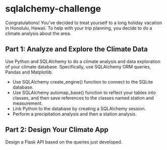 # sqlalchemy-challenge

Congratulations! You've decided to treat yourself to a long holiday vacation in Honolulu, Hawaii. To help with your trip planning, you decide to do a climate analysis about the area.

## Part 1: Analyze and Explore the Climate Data
Use Python and SQLAlchemy to do a climate analysis and data exploration of your climate database. Specifically, use SQLAlchemy ORM queries, Pandas and Matplotlib.
* Use SQLAlchemy create_engine() function to connect to the SQLite database.
* Use SQLAlchemy automap_base() function to reflect your tables into classes, and then save references to the classes named station and measurement.
* Link Python to the database by creating a SQLAlchemy session.
* Perform a precipitation analysis and then a station analysis.

## Part 2: Design Your Climate App
Design a Flask API based on the queries just developed.
